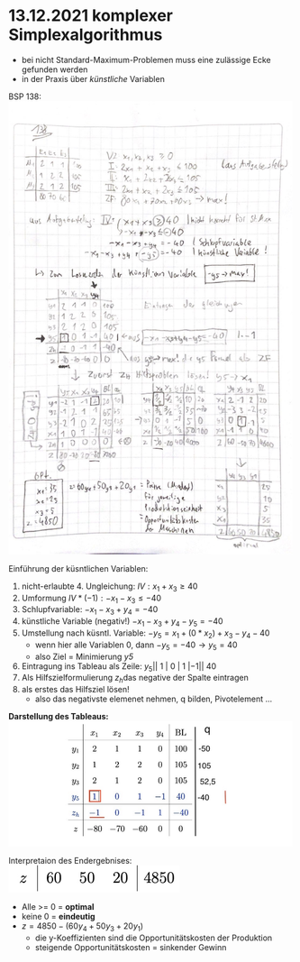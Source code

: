 # 13.12.2021 komplexer Simplexalgorithmus



- bei nicht Standard-Maximum-Problemen muss eine zulässige Ecke gefunden werden
- in der Praxis über *künstliche* Variablen



BSP 138:![22-01-06_16-23](../images/22-01-06_16-23.jpg)



Einführung der küsntlichen Variablen:

1. nicht-erlaubte 4. Ungleichung: $IV:x_1+x_3 \ge 40$
2. Umformung  $IV*(-1):-x_1-x_3 \le -40$
3. Schlupfvariable: $-x_1-x_3+y_4 = -40$
4. künstliche Variable (negativ!) $-x_1-x_3+y_4 -y_5 = -40$
5. Umstellung nach küsntl. Variable: $-y_5 = x_1+(0*x_2)+x_3-y_4 -40$
    - wenn hier alle Variablen 0, dann $-y_5 = -40 \to y_5 = 40$ 
    - also Ziel = Minimierung *y5*
6. Eintragung ins Tableau als Zeile: $y_5 || \ 1\ |\ 0\ |\ 1\ |-1||\ 40$
7. Als Hilfszielformulierung $z_h$das negative der Spalte eintragen
8. als erstes das Hilfsziel lösen! 
    - also das negativste elemenet nehmen, q bilden, Pivotelement ...

**Darstellung des Tableaus:** ![21-12-14_12-24](../images/21-12-14_12-24.jpg)

Interpretaion des Endergebnises:![21-12-14_12-27](../images/21-12-14_12-27.jpg)

- Alle >= 0 = **optimal**
- keine 0 = **eindeutig**
- $z = 4850-(60y_4+50y_3+20y_1)$ 
    - die y-Koeffizienten sind die Opportunitätskosten der Produktion
    - steigende Opportunitätskosten = sinkender Gewinn 





